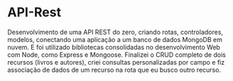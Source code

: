 # API-Rest
Desenvolvimento de uma API REST do zero, criando rotas, controladores, modelos, conectando uma aplicação a um banco de dados MongoDB em nuvem. E foi utilizado bibliotecas consolidadas no desenvolvimento Web com Node, como Express e Mongoose. Finalizei o CRUD completo de dois recursos (livros e autores), criei consultas personalizadas por campo e fiz associação de dados de um recurso na rota que eu busco outro recurso.
